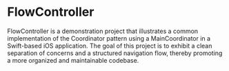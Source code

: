 # FlowController
FlowController is a demonstration project that illustrates a common implementation of the Coordinator pattern using a MainCoordinator in a Swift-based iOS application. The goal of this project is to exhibit a clean separation of concerns and a structured navigation flow, thereby promoting a more organized and maintainable codebase.
